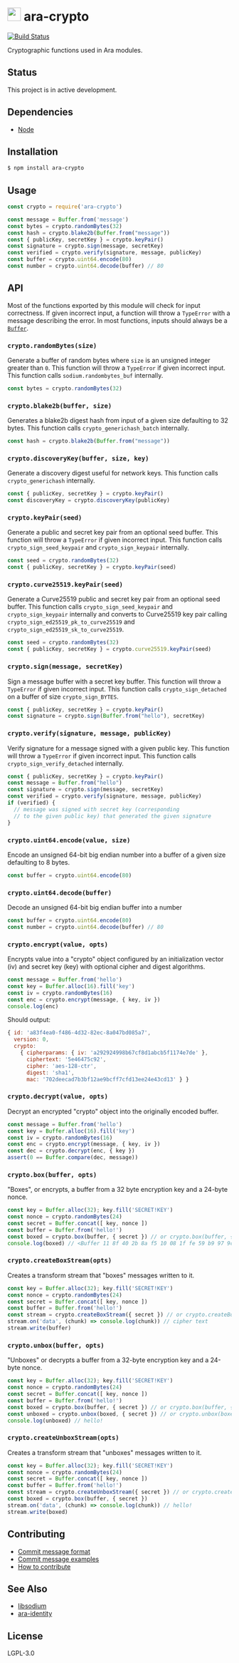 <img src="https://github.com/AraBlocks/docs/blob/master/ara.png" width="30" height="30" /> ara-crypto
==========

[![Build Status](https://travis-ci.com/AraBlocks/ara-crypto.svg?token=r6p7pesHZ9MRJsVsrYFe&branch=master)](https://travis-ci.com/AraBlocks/ara-crypto)

Cryptographic functions used in Ara modules.

## Status
This project is in active development.

## Dependencies
- [Node](https://nodejs.org/en/download/)

## Installation

```sh
$ npm install ara-crypto
```

## Usage

```js
const crypto = require('ara-crypto')

const message = Buffer.from('message')
const bytes = crypto.randomBytes(32)
const hash = crypto.blake2b(Buffer.from("message"))
const { publicKey, secretKey } = crypto.keyPair()
const signature = crypto.sign(message, secretKey)
const verified = crypto.verify(signature, message, publicKey)
const buffer = crypto.uint64.encode(80)
const number = crypto.uint64.decode(buffer) // 80
```

## API

Most of the functions exported by this module will check for input
correctness. If given incorrect input, a function will throw a
`TypeError` with a message describing the error. In most functions,
inputs should always be a [`Buffer`](https://nodejs.org/api/buffer.html).

### `crypto.randomBytes(size)`

Generate a buffer of random bytes where `size` is an unsigned integer
greater than `0`. This function will throw a `TypeError` if given
incorrect input. This function calls `sodium.randombytes_buf`
internally.

```js
const bytes = crypto.randomBytes(32)
```

### `crypto.blake2b(buffer, size)`

Generates a blake2b digest hash from input of a
given size defaulting to 32 bytes. This function calls
`crypto_generichash_batch` internally.

```js
const hash = crypto.blake2b(Buffer.from("message"))
```

### `crypto.discoveryKey(buffer, size, key)`

Generate a discovery digest useful for network
keys. This function calls `crypto_generichash` internally.

```js
const { publicKey, secretKey } = crypto.keyPair()
const discoveryKey = crypto.discoveryKey(publicKey)
```

### `crypto.keyPair(seed)`

Generate a public and secret key pair from an optional
seed buffer. This function will throw a `TypeError` if given incorrect input.
This function calls `crypto_sign_seed_keypair` and `crypto_sign_keypair`
internally.

```js
const seed = crypto.randomBytes(32)
const { publicKey, secretKey } = crypto.keyPair(seed)
```

### `crypto.curve25519.keyPair(seed)`

Generate a Curve25519 public and secret key pair from an optional
seed buffer. This function calls `crypto_sign_seed_keypair` and
`crypto_sign_keypair` internally and converts to Curve25519 key pair
calling `crypto_sign_ed25519_pk_to_curve25519` and
`crypto_sign_ed25519_sk_to_curve25519`.

```js
const seed = crypto.randomBytes(32)
const { publicKey, secretKey } = crypto.curve25519.keyPair(seed)
```

### `crypto.sign(message, secretKey)`

Sign a message buffer with a secret key buffer. This function will throw
a `TypeError` if given incorrect input. This function calls
`crypto_sign_detached` on a buffer of size `crypto_sign_BYTES`.

```js
const { publicKey, secretKey } = crypto.keyPair()
const signature = crypto.sign(Buffer.from("hello"), secretKey)
```

### `crypto.verify(signature, message, publicKey)`

Verify signature for a message signed with a given
public key. This function will throw a `TypeError` if given incorrect
input. This function calls `crypto_sign_verify_detached`
internally.

```js
const { publicKey, secretKey } = crypto.keyPair()
const message = Buffer.from("hello")
const signature = crypto.sign(message, secretKey)
const verified = crypto.verify(signature, message, publicKey)
if (verified) {
  // message was signed with secret key (corresponding
  // to the given public key) that generated the given signature
}
```

### `crypto.uint64.encode(value, size)`

Encode an unsigned 64-bit big endian number into a buffer
of a given size defaulting to 8 bytes.

```js
const buffer = crypto.uint64.encode(80)
```

### `crypto.uint64.decode(buffer)`

Decode an unsigned 64-bit big endian buffer into a number

```js
const buffer = crypto.uint64.encode(80)
const number = crypto.uint64.decode(buffer) // 80
```

### `crypto.encrypt(value, opts)`

Encrypts value into a "crypto" object configured by
an initialization vector (iv) and secret key (key) with
optional cipher and digest algorithms.

```js
const message = Buffer.from('hello')
const key = Buffer.alloc(16).fill('key')
const iv = crypto.randomBytes(16)
const enc = crypto.encrypt(message, { key, iv })
console.log(enc)
```

Should output:

```js
{ id: 'a83f4ea0-f486-4d32-82ec-8a047bd085a7',
  version: 0,
  crypto:
    { cipherparams: { iv: 'a292924998b67cf8d1abcb5f1174e7de' },
      ciphertext: '5e46475c92',
      cipher: 'aes-128-ctr',
      digest: 'sha1',
      mac: '702deecad7b3bf12ae9bcff7cfd13ee24e43cd13' } }

```

### `crypto.decrypt(value, opts)`

Decrypt an encrypted "crypto" object into the originally
encoded buffer.

```js
const message = Buffer.from('hello')
const key = Buffer.alloc(16).fill('key')
const iv = crypto.randomBytes(16)
const enc = crypto.encrypt(message, { key, iv })
const dec = crypto.decrypt(enc, { key })
assert(0 == Buffer.compare(dec, message))
```

### `crypto.box(buffer, opts)`

"Boxes", or encrypts, a buffer from a 32 byte encryption key and a 24-byte nonce.

```js
const key = Buffer.alloc(32); key.fill('SECRET!KEY')
const nonce = crypto.randomBytes(24)
const secret = Buffer.concat([ key, nonce ])
const buffer = Buffer.from('hello!')
const boxed = crypto.box(buffer, { secret }) // or crypto.box(buffer, { nonce, key })
console.log(boxed) // <Buffer 11 8f 40 2b 8a f5 10 08 1f fe 59 b9 97 9c b8 a2 89 e7 b8 78 50 75 ed d9 8e 9c 09 38 0e 81 31 ff fa c6 96 df 57 db 85 ae>

```

### `crypto.createBoxStream(opts)`

Creates a transform stream that "boxes" messages written to it.

```js
const key = Buffer.alloc(32); key.fill('SECRET!KEY')
const nonce = crypto.randomBytes(24)
const secret = Buffer.concat([ key, nonce ])
const buffer = Buffer.from('hello!')
const stream = crypto.createBoxStream({ secret }) // or crypto.createBoxStream({ nonce, key })
stream.on('data', (chunk) => console.log(chunk)) // cipher text
stream.write(buffer)
```

### `crypto.unbox(buffer, opts)`

"Unboxes" or decrypts a buffer from a 32-byte encryption key and a 24-byte nonce.

```js
const key = Buffer.alloc(32); key.fill('SECRET!KEY')
const nonce = crypto.randomBytes(24)
const secret = Buffer.concat([ key, nonce ])
const buffer = Buffer.from('hello!')
const boxed = crypto.box(buffer, { secret }) // or crypto.box(buffer, { nonce, key })
const unboxed = crypto.unbox(boxed, { secret }) // or crypto.unbox(boxed, { nonce, key })
console.log(unboxed) // hello!
```

### `crypto.createUnboxStream(opts)`

Creates a transform stream that "unboxes" messages written to it.

```js
const key = Buffer.alloc(32); key.fill('SECRET!KEY')
const nonce = crypto.randomBytes(24)
const secret = Buffer.concat([ key, nonce ])
const buffer = Buffer.from('hello!')
const stream = crypto.createUnboxStream({ secret }) // or crypto.createUnboxStream({ nonce, key })
const boxed = crypto.box(buffer, { secret })
stream.on('data', (chunk) => console.log(chunk)) // hello!
stream.write(boxed)
```

## Contributing
- [Commit message format](/.github/COMMIT_FORMAT.md)
- [Commit message examples](/.github/COMMIT_FORMAT_EXAMPLES.md)
- [How to contribute](/.github/CONTRIBUTING.md)

## See Also
- [libsodium](https://download.libsodium.org/doc/)
- [ara-identity](https://github.com/arablocks/ara-identity)

## License
LGPL-3.0

